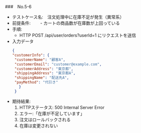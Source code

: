 ###　No.5-6

- テストケース名:　注文処理中に在庫不足が発生（異常系）
- 前提条件:　
　- カートの商品数が在庫数が上回っている
- 手順:
  -  HTTP POST /api/user/orders?userId=1 にリクエストを送信
- 入力データ
   ```json
   {
  "customerInfo": {
    "customerName": "顧客A",
    "customerEmail": "customer@example.com",
    "customerAddress": "東京都",
    "shippingAddress": "東京都A",
    "shippingName": "配送先A",
    "payMethod": "代引き"
      }
    }
    ```
- 期待結果:
   1. HTTPステータス: 500 Internal Server Error
   2. エラー:「在庫が不足しています」
   3. 注文はロールバックされる
   4. 在庫は変更されない